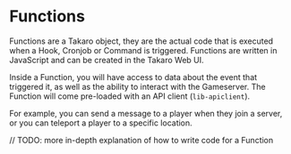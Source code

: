 # Functions

Functions are a Takaro object, they are the actual code that is executed when a Hook, Cronjob or Command is triggered. Functions are written in JavaScript and can be created in the Takaro Web UI.

Inside a Function, you will have access to data about the event that triggered it, as well as the ability to interact with the Gameserver. The Function will come pre-loaded with an API client (`lib-apiclient`).

For example, you can send a message to a player when they join a server, or you can teleport a player to a specific location.

// TODO: more in-depth explanation of how to write code for a Function
